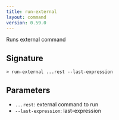 ```yaml
---
title: run-external
layout: command
version: 0.59.0
---
```


Runs external command

## Signature

```> run-external ...rest --last-expression```

## Parameters

 -  `...rest`: external command to run
 -  `--last-expression`: last-expression
